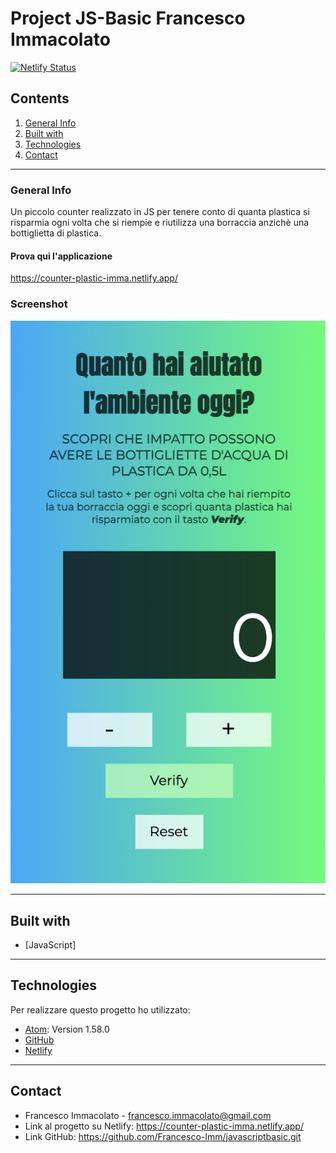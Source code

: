 # Project JS-Basic Francesco Immacolato
[![Netlify Status](https://api.netlify.com/api/v1/badges/674f1e5c-7862-428f-8f28-40628f945a46/deploy-status)](https://app.netlify.com/sites/counter-plastic-imma/deploys)
## Contents
1. [General Info](#general-info)
2. [Built with](#built-with)
3. [Technologies](#technologies)
4. [Contact](#contact)

***
### General Info
Un piccolo counter realizzato in JS per tenere conto di quanta plastica si risparmia ogni volta che si riempie e riutilizza una borraccia anzichè una bottiglietta di plastica.

#### Prova qui l'applicazione
https://counter-plastic-imma.netlify.app/


### Screenshot
![Image text](assets/img/screenjsmobile.png)

***
## Built with
* [JavaScript]

***
## Technologies
Per realizzare questo progetto ho utilizzato:
* [Atom](https://atom.io): Version 1.58.0
* [GitHub](https://github.com)
* [Netlify](https://www.netlify.com)

***
## Contact
* Francesco Immacolato - francesco.immacolato@gmail.com
* Link al progetto su Netlify: https://counter-plastic-imma.netlify.app/
* Link GitHub: https://github.com/Francesco-Imm/javascriptbasic.git
